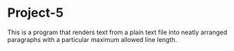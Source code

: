 # Project-5
This is a program that renders text from a plain text file into neatly arranged paragraphs with a particular maximum allowed line length.
